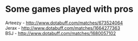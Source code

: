 Some games played with pros
=====

Arteezy - http://www.dotabuff.com/matches/673524064  
Jerax - http://www.dotabuff.com/matches/1664277363  
BSJ - http://www.dotabuff.com/matches/1680057102
